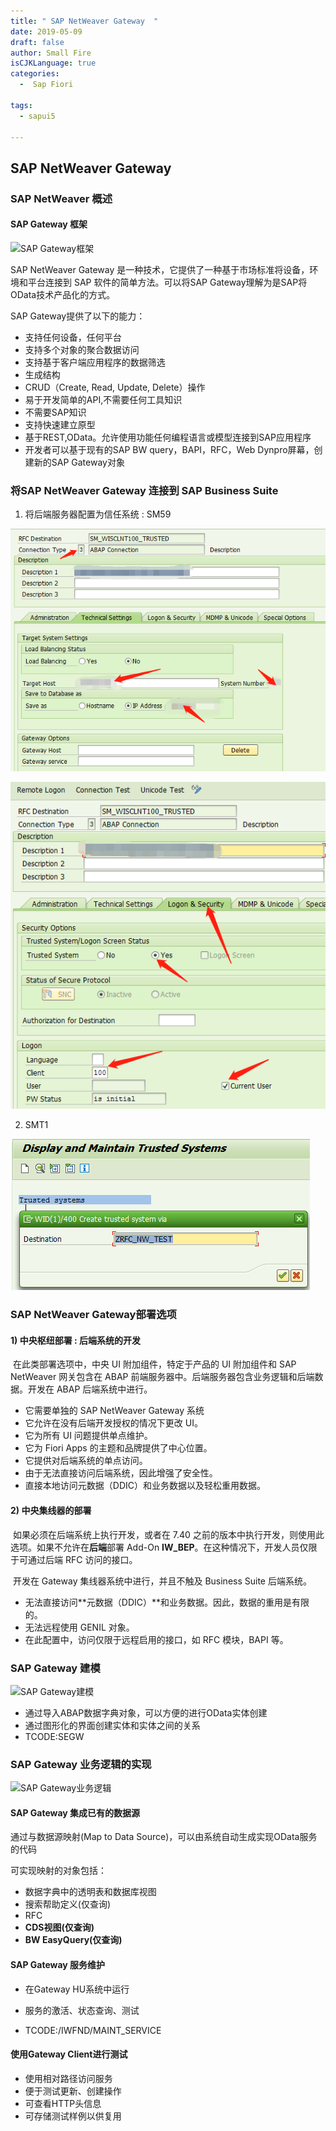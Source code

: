 ```yaml
---
title: " SAP NetWeaver Gateway  "
date: 2019-05-09
draft: false
author: Small Fire
isCJKLanguage: true
categories: 
  -  Sap Fiori

tags: 
  - sapui5

---
```


## SAP NetWeaver Gateway

### SAP NetWeaver 概述

#### SAP Gateway 框架

![SAP Gateway框架](/images/HANA/FioriGateway1.png)

SAP NetWeaver Gateway 是一种技术，它提供了一种基于市场标准将设备，环境和平台连接到 SAP 软件的简单方法。可以将SAP Gateway理解为是SAP将OData技术产品化的方式。

SAP Gateway提供了以下的能力：

- 支持任何设备，任何平台
- 支持多个对象的聚合数据访问
- 支持基于客户端应用程序的数据筛选
- 生成结构
- CRUD（Create, Read, Update, Delete）操作
- 易于开发简单的API,不需要任何工具知识
- 不需要SAP知识
- 支持快速建立原型
- 基于REST,OData。允许使用功能任何编程语言或模型连接到SAP应用程序
- 开发者可以基于现有的SAP BW query，BAPI，RFC，Web Dynpro屏幕，创建新的SAP Gateway对象



### 将SAP NetWeaver Gateway 连接到 SAP Business Suite

1) 将后端服务器配置为信任系统 : SM59

![1559703243928](/images/SAPUI5/1559703243928.png)

  ![1559712968906](/images/SAPUI5/1559712968906.png)    

2) SMT1

  ![1559713194355](/images/SAPUI5/1559713194355.png)

### SAP NetWeaver Gateway部署选项

#### 1) 中央枢纽部署 : 后端系统的开发

​	在此类部署选项中，中央 UI 附加组件，特定于产品的 UI 附加组件和 SAP NetWeaver 网关包含在 ABAP 前端服务器中。后端服务器包含业务逻辑和后端数据。开发在 ABAP 后端系统中进行。

- 它需要单独的 SAP NetWeaver Gateway 系统
- 它允许在没有后端开发授权的情况下更改 UI。
- 它为所有 UI 问题提供单点维护。
- 它为 Fiori Apps 的主题和品牌提供了中心位置。
- 它提供对后端系统的单点访问。
- 由于无法直接访问后端系统，因此增强了安全性。
- 直接本地访问元数据（DDIC）和业务数据以及轻松重用数据。

#### 2) 中央集线器的部署

​	如果必须在后端系统上执行开发，或者在 7.40 之前的版本中执行开发，则使用此选项。如果不允许在**后端**部署 Add-On **IW_BEP**。在这种情况下，开发人员仅限于可通过后端 RFC 访问的接口。

​	开发在 Gateway 集线器系统中进行，并且不触及 Business Suite 后端系统。

- 无法直接访问**元数据（DDIC）**和业务数据。因此，数据的重用是有限的。
- 无法远程使用 GENIL 对象。
- 在此配置中，访问仅限于远程启用的接口，如 RFC 模块，BAPI 等。

### SAP Gateway 建模

![SAP Gateway建模](/images/HANA/FioriGateway2.png)

- 通过导入ABAP数据字典对象，可以方便的进行OData实体创建
- 通过图形化的界面创建实体和实体之间的关系
- TCODE:SEGW

### SAP Gateway 业务逻辑的实现

![SAP Gateway业务逻辑](/images/HANA/FioriGateway3.png)



#### SAP Gateway 集成已有的数据源

通过与数据源映射(Map to Data Source)，可以由系统自动生成实现OData服务的代码

可实现映射的对象包括：

- 数据字典中的透明表和数据库视图
- 搜索帮助定义(仅查询)
- RFC
- **CDS视图(仅查询)**
- **BW EasyQuery(仅查询)**

#### SAP Gateway 服务维护

- 在Gateway HU系统中运行

- 服务的激活、状态查询、测试

- TCODE:/IWFND/MAINT_SERVICE

#### 使用Gateway Client进行测试

- 使用相对路径访问服务
- 便于测试更新、创建操作
- 可查看HTTP头信息
- 可存储测试样例以供复用